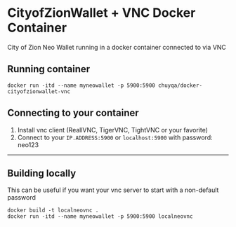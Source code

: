 # CityofZionWallet + VNC Docker Container
City of Zion Neo Wallet running in a docker container connected to via VNC


## Running container
```
docker run -itd --name myneowallet -p 5900:5900 chuyqa/docker-cityofzionwallet-vnc

```

## Connecting to your container
1. Install vnc client (ReallVNC, TigerVNC, TightVNC or your favorite)
2. Connect to your `IP.ADDRESS:5900` or `localhost:5900` with password: neo123

---

## Building locally
This can be useful if you want your vnc server to start with a non-default password
```
docker build -t localneovnc .
docker run -itd --name myneowallet -p 5900:5900 localneovnc
```
